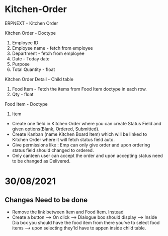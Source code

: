# Kitchen-Order
ERPNEXT - Kitchen Order


Kitchen Order - Doctype
1. Employee ID 
2. Employee name - fetch from employee
3. Department - fetch from employee
4. Date - Today date
5. Purpose
6. Total Quantity - float

Kitchen Order Detail - Child table
1. Food Item - Fetch the items from Food Item doctype in each row.
2. Qty - float

Food Item - Doctype
1. Item

- Create one field in Kitchen Order where you can create Status Field and given options(Blank, Ordered, Submitted).
- Create Kanban (name Kitchen Board Item) which will be linked to Kitchen Order where it will fetch status field auto.
- Give permissions like : Emp can only give order and upon ordering status field should changed to ordered. 
- Only canteen user can accept the order and upon accepting status need to be changed as Delivered.


30/08/2021
===========

Changes Need to be done
------------------------

- Remove the link between Item and Food Item. Instead
- Create a button --> On click --> Dialogue box should display --> 
    Inside Dia box you should have the food item from there you've to select food items
      --> upon selecting they'ld have to appen inside child table.
